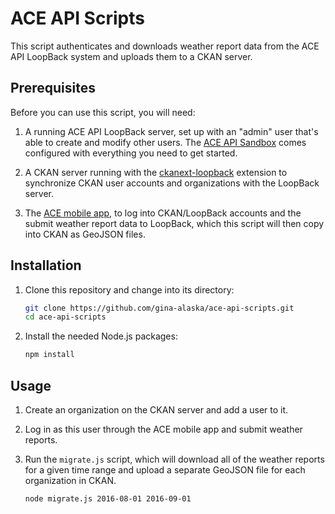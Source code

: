 # ACE API Scripts

This script authenticates and downloads weather report data from the ACE API LoopBack system and uploads them to a CKAN server.

## Prerequisites

Before you can use this script, you will need:

1. A running ACE API LoopBack server, set up with an "admin" user that's able to create and modify other users. The [ACE API Sandbox](https://github.com/cstephen/ace-api-sandbox) comes configured with everything you need to get started.

1. A CKAN server running with the [ckanext-loopback](https://github.com/gina-alaska/ckanext-loopback) extension to synchronize CKAN user accounts and organizations with the LoopBack server.

1. The [ACE mobile app](https://github.com/ua-snap/ace-cordova-app), to log into CKAN/LoopBack accounts and the submit weather report data to LoopBack, which this script will then copy into CKAN as GeoJSON files.

## Installation

1. Clone this repository and change into its directory:

   ```bash
   git clone https://github.com/gina-alaska/ace-api-scripts.git
   cd ace-api-scripts
   ```

1. Install the needed Node.js packages:

   ```bash
   npm install
   ```

## Usage

1. Create an organization on the CKAN server and add a user to it.

1. Log in as this user through the ACE mobile app and submit weather reports.

1. Run the `migrate.js` script, which will download all of the weather reports for a given time range and upload a separate GeoJSON file for each organization in CKAN.

   ```bash
   node migrate.js 2016-08-01 2016-09-01
   ```
